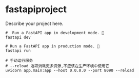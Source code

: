# fastapiproject

Describe your project here.

~~~shell
#  Run a FastAPI app in development mode. 🧪 
fastapi dev

# Run a FastAPI app in production mode. 🚀  
fastapi run

# 手动运行服务
# --reload 选项消耗更多资源,不应该在生产环境中使用它
uvicorn app.main:app --host 0.0.0.0 --port 8090 --reload
~~~